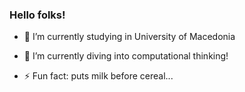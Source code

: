 ### Hello folks!


- 🔭 I’m currently studying in University of Macedonia
- 🌱 I’m currently diving into computational thinking! 
 
- ⚡ Fun fact: puts milk before cereal...
